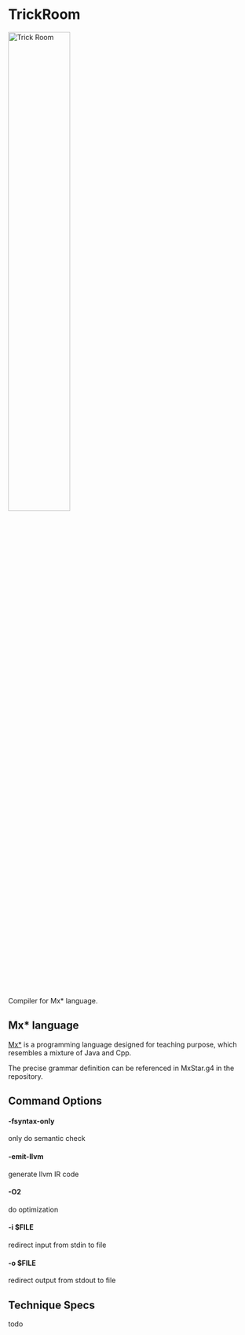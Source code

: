 # TrickRoom
<img src="https://cdn.bulbagarden.net/upload/thumb/8/87/Trick_Room_VIII.png/800px-Trick_Room_VIII.png" alt="Trick Room" width="50%"/>

Compiler for Mx* language.
## Mx* language
[Mx*](https://github.com/ACMClassCourses/Compiler-Design-Implementation) is a programming language designed for teaching purpose, 
which resembles a mixture of Java and Cpp.

The precise grammar definition can be referenced in MxStar.g4 in the repository.

## Command Options
#### -fsyntax-only
only do semantic check
#### -emit-llvm
generate llvm IR code
#### -O2
do optimization
#### -i $FILE
redirect input from stdin to file
#### -o $FILE
redirect output from stdout to file
## Technique Specs
todo
